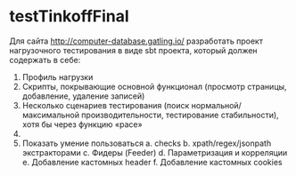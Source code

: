 # testTinkoffFinal

Для сайта http://computer-database.gatling.io/ разработать проект нагрузочного тестирования в виде sbt проекта, который должен содержать в себе:
1.    Профиль нагрузки
2.    Скрипты, покрывающие основной функционал (просмотр страницы, добавление, удаление записей)
3.    Несколько сценариев тестирования (поиск нормальной/максимальной производительности, тестирование стабильности), хотя бы через функцию «pace»
4.     
5.    Показать умение пользоваться
a.     checks
b.    xpath/regex/jsonpath экстракторами
c.     Фидеры (Feeder)
d.    Параметризация и корреляции
e.     Добавление кастомных header
f.      Добавление кастомных cookies 
